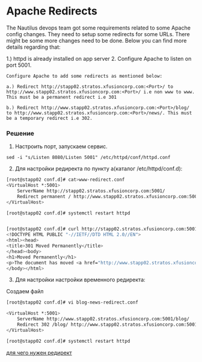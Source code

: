 # Apache Redirects

The Nautilus devops team got some requirements related to some Apache config changes. They need to setup some redirects for some URLs. There might be some more changes need to be done. Below you can find more details regarding that:


1.) httpd is already installed on app server 2. Configure Apache to listen on port 5001.

    Configure Apache to add some redirects as mentioned below:

    a.) Redirect http://stapp02.stratos.xfusioncorp.com:<Port>/ to http://www.stapp02.stratos.xfusioncorp.com:<Port>/ i.e non www to www. This must be a permanent redirect i.e 301

    b.) Redirect http://www.stapp02.stratos.xfusioncorp.com:<Port>/blog/ to http://www.stapp02.stratos.xfusioncorp.com:<Port>/news/. This must be a temporary redirect i.e 302.



### Решение

1. Настроить порт, запускаем сервис.

`sed -i "s/Listen 8080/Listen 5001" /etc/httpd/conf/httpd.conf`

2. Для настройки редиректа по пункту а(каталог /etc/httpd/conf.d):

```bash
[root@stapp02 conf.d]# cat>www-redirect.conf
<VirtualHost *:5001>
    ServerName http://stapp02.stratos.xfusioncorp.com:5001/
    Redirect permanent / http://www.stapp02.stratos.xfusioncorp.com:5001/
</VirtualHost>

[root@stapp02 conf.d]# systemctl restart httpd


[root@stapp02 conf.d]# curl http://stapp02.stratos.xfusioncorp.com:5001
<!DOCTYPE HTML PUBLIC "-//IETF//DTD HTML 2.0//EN">
<html><head>
<title>301 Moved Permanently</title>
</head><body>
<h1>Moved Permanently</h1>
<p>The document has moved <a href="http://www.stapp02.stratos.xfusioncorp.com:5001">here</a>.</p>
</body></html>
```

3. Для настройки настройки временного редиректа:

Создаем файл 
```bash
[root@stapp02 conf.d]# vi blog-news-redirect.conf

<VirtualHost *:5001>
    ServerName http://www.stapp02.stratos.xfusioncorp.com:5001/blog/
    Redirect 302 /blog/ http://www.stapp02.stratos.xfusioncorp.com:5001/news/
</VirtualHost>

[root@stapp02 conf.d]# systemctl restart httpd
```

[для чего нужен редирект](../docs/apache-redirect.md)

